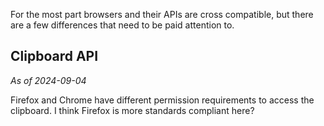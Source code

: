 For the most part browsers and their APIs are cross compatible, but there are a few differences that need to be paid attention to.

## Clipboard API

*As of 2024-09-04*

Firefox and Chrome have different permission requirements to access the clipboard. I think Firefox is more standards compliant here?